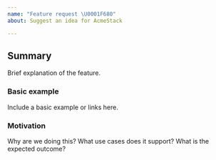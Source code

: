 ```yaml
---
name: "Feature request \U0001F680"
about: Suggest an idea for AcmeStack

---
```


## Summary

Brief explanation of the feature.

### Basic example

Include a basic example or links here.

### Motivation

Why are we doing this? What use cases does it support? What is the expected outcome?
